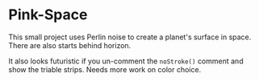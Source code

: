 # Pink-Space

This small project uses Perlin noise to create a planet's surface in space. There are also starts behind horizon.

It also looks futuristic if you un-comment the `noStroke()` comment and show the triable strips.
Needs more work on color choice.
